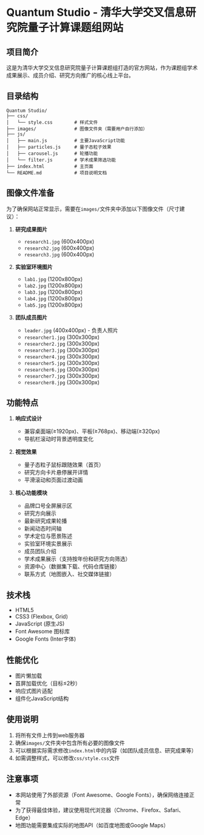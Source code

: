 # Quantum Studio - 清华大学交叉信息研究院量子计算课题组网站

## 项目简介
这是为清华大学交叉信息研究院量子计算课题组打造的官方网站，作为课题组学术成果展示、成员介绍、研究方向推广的核心线上平台。

## 目录结构
```
Quantum Studio/
├── css/
│   └── style.css        # 样式文件
├── images/              # 图像文件夹（需要用户自行添加）
├── js/
│   ├── main.js          # 主要JavaScript功能
│   ├── particles.js     # 量子态粒子效果
│   ├── carousel.js      # 轮播功能
│   └── filter.js        # 学术成果筛选功能
├── index.html           # 主页面
└── README.md            # 项目说明文档
```

## 图像文件准备
为了确保网站正常显示，需要在`images/`文件夹中添加以下图像文件（尺寸建议）：

1. **研究成果图片**
   - `research1.jpg` (600x400px)
   - `research2.jpg` (600x400px)
   - `research3.jpg` (600x400px)

2. **实验室环境图片**
   - `lab1.jpg` (1200x800px)
   - `lab2.jpg` (1200x800px)
   - `lab3.jpg` (1200x800px)
   - `lab4.jpg` (1200x800px)
   - `lab5.jpg` (1200x800px)

3. **团队成员图片**
   - `leader.jpg` (400x400px) - 负责人照片
   - `researcher1.jpg` (300x300px)
   - `researcher2.jpg` (300x300px)
   - `researcher3.jpg` (300x300px)
   - `researcher4.jpg` (300x300px)
   - `researcher5.jpg` (300x300px)
   - `researcher6.jpg` (300x300px)
   - `researcher7.jpg` (300x300px)
   - `researcher8.jpg` (300x300px)

## 功能特点

1. **响应式设计**
   - 兼容桌面端(≥1920px)、平板(≥768px)、移动端(≥320px)
   - 导航栏滚动时背景透明度变化

2. **视觉效果**
   - 量子态粒子鼠标跟随效果（首页）
   - 研究方向卡片悬停展开详情
   - 平滑滚动和页面过渡动画

3. **核心功能模块**
   - 品牌口号全屏展示区
   - 研究方向展示
   - 最新研究成果轮播
   - 新闻动态时间轴
   - 学术定位与愿景陈述
   - 实验室环境实景展示
   - 成员团队介绍
   - 学术成果展示（支持按年份和研究方向筛选）
   - 资源中心（数据集下载、代码仓库链接）
   - 联系方式（地图嵌入、社交媒体链接）

## 技术栈
- HTML5
- CSS3 (Flexbox, Grid)
- JavaScript (原生JS)
- Font Awesome 图标库
- Google Fonts (Inter字体)

## 性能优化
- 图片懒加载
- 首屏加载优化（目标≤2秒）
- 响应式图片适配
- 组件化JavaScript结构

## 使用说明
1. 将所有文件上传到web服务器
2. 确保`images/`文件夹中包含所有必要的图像文件
3. 可以根据实际需求修改`index.html`中的内容（如团队成员信息、研究成果等）
4. 如需调整样式，可以修改`css/style.css`文件

## 注意事项
- 本网站使用了外部资源（Font Awesome、Google Fonts），确保网络连接正常
- 为了获得最佳体验，建议使用现代浏览器（Chrome、Firefox、Safari、Edge）
- 地图功能需要集成实际的地图API（如百度地图或Google Maps）